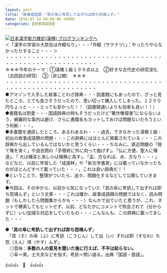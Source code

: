 ```yaml
---
layout: post
title: "故事成語類：「其の阜に考訊して出ずれば即ち怨靖んず」"
date: 2016-07-24 00:00:00 +0900
categories: [故事成語類]
---
```


[![](/syuusyuu9701/assets/images/故事成語類：「其の阜に考訊して出ずれば即ち怨靖んず」-br_c_3028_1.gif)](http://blog.with2.net/link.php?1659096:3028 "日本漢字能力検定(漢検) ブログランキングへ")[日本漢字能力検定(漢検) ブログランキングへ](http://blog.with2.net/link.php?1659096:3028)  
＜「漢字の学習の大禁忌は作輟なり」・・・「作輟（サクテツ）」：やったりやらなかったりすること・・・＞  
・・・・・・・・・・・・・・・・・・・・・・・・・・・・・・・・・・・・・・・・・・・・・・・・・・・・・・・・・  
☆☆☆今年のテーマ：①漢検１級１９９点以上　②好きな古代史の研究深化（古田説の研究）　③（非公開）　☆☆☆　　  
・・・・・・・・・・・・・・・・・・・・・・・・・・・・・・・・・・・・・・・・・・・・・・・・・・・・・・・・・  
●アマゾンで入手した故事ことわざ辞典・・・図書館にもあったので、ざっと見たところ、とても良さそうだったので、思い切って購入してしまった。１２００円ちょっと・・・とっても安かった！！（図書館通いよりも効率も良い！！）  
●書籍名は割愛・・・国語辞典の時もそうだったけど“著作権侵害”にならないよう、網羅的な案内は避け、さらに書籍名もカットしておけば問題ないだろうという判断・・・。  
●本書籍を通読したところ、あるわあるわ・・・過去、できなかった漢検１級・初出の故事成語類の問題・・・この辞典にはほとんど掲載されている・・・この辞典から出しているんではないかと思うくらい・・・ちなみに、直近問題の「捨て嘴を突く」や過去問の「手臂終に外に向って曲げず」、「仏に方便、聖人に権道」、「 大は棟梁と為し小は榱桷と為す」、「盂、方なれば、水、方なり・・・」などなど、以前に学習した「成語林」や「新文学書房」には載っていなかったものがほとんどすべて載っていた・・・。これは良い辞典だ！！  
●ということで、整理がついたら、追々、問題化するなどして公開していきます。  
●今回は、その中から、以前から気になっていた「其の阜に考訊して出ずれば即ち怨靖んず」という文章・・・これは確か、故事成語類の問題ではなく、読み問題（もしかしたら問題集からかも・・・）なんかで出ていたと思うが、これ、ネットで検索してもヒットせず、以前、どなたかにコメントで照会されて（分からずに）いい加減な対応をしていたもの・・・こんなんも、この辞典に載ってました・・・  
  
●「**其の阜に考訊して出ずれば即ち怨靖んず**」  
　「其（そ）の阜（ふ）に考訊（こうじん）して出（い）ずれば即（すなわ）ち怨（えん）靖（やす）んず」  
　◎意味：**多数の人の意見を聞いた後に行えば、不平は起らない。**  
　◎阜＝衆。士大夫などを指す。考訊＝問い語る。出典「国語・晋語」。  
  
👍👍👍　🐒　👍👍👍  